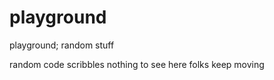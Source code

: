 playground
==========

playground; random stuff

random code scribbles
nothing to see here folks
keep moving
